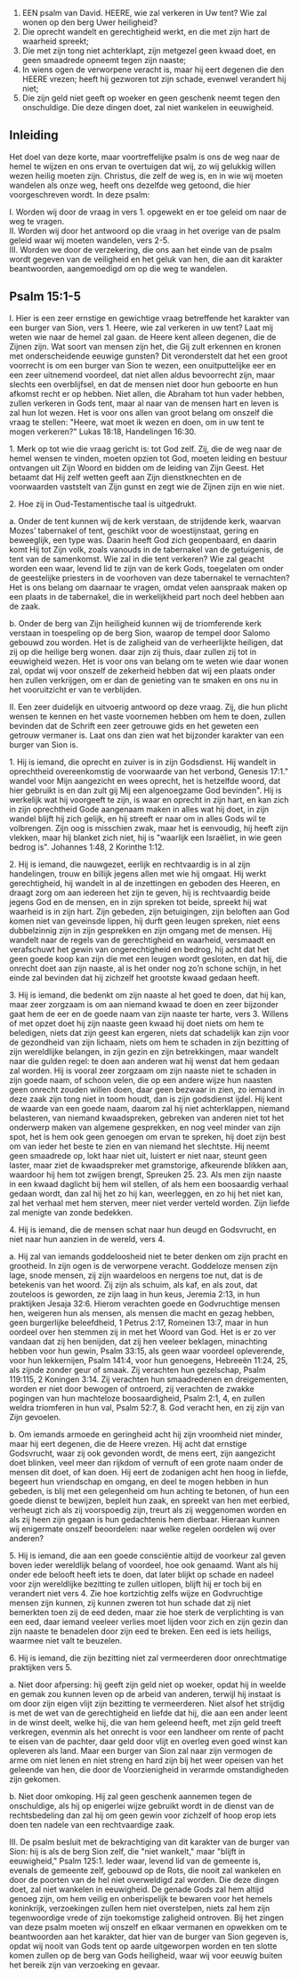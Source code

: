 1. EEN psalm van David.
HEERE, wie zal verkeren in Uw tent? Wie zal wonen op den berg Uwer heiligheid?
2. Die oprecht wandelt en gerechtigheid werkt, en die met zijn hart de waarheid spreekt;
3. Die met zijn tong niet achterklapt, zijn metgezel geen kwaad doet, en geen smaadrede opneemt tegen zijn naaste;
4. In wiens ogen de verworpene veracht is, maar hij eert degenen die den HEERE vrezen; heeft hij gezworen tot zijn schade, evenwel verandert hij niet;
5. Die zijn geld niet geeft op woeker en geen geschenk neemt tegen den onschuldige. Die deze dingen doet, zal niet wankelen in eeuwigheid.

## Inleiding

Het doel van deze korte, maar voortreffelijke psalm is ons de weg naar de hemel te wijzen en ons ervan te overtuigen dat wij, zo wij gelukkig willen wezen heilig moeten zijn. Christus, die zelf de weg is, en in wie wij moeten wandelen als onze weg, heeft ons dezelfde weg getoond, die hier voorgeschreven wordt. In deze psalm:

I. Worden wij door de vraag in vers 1. opgewekt en er toe geleid om naar de weg te vragen.  
II. Worden wij door het antwoord op die vraag in het overige van de psalm geleid waar wij moeten wandelen, vers 2-5.  
III. Worden we door de verzekering, die ons aan het einde van de psalm wordt gegeven van de veiligheid en het geluk van hen, die aan dit karakter beantwoorden, aangemoedigd om op die weg te wandelen.  

## Psalm 15:1-5 
I. Hier is een zeer ernstige en gewichtige vraag betreffende het karakter van een burger van Sion, vers 1. Heere, wie zal verkeren in uw tent? Laat mij weten wie naar de hemel zal gaan. de Heere kent alleen degenen, die de Zijnen zijn. Wat soort van mensen zijn het, die Gij zult erkennen en kronen met onderscheidende eeuwige gunsten? Dit veronderstelt dat het een groot voorrecht is om een burger van Sion te wezen, een onuitputtelijke eer en een zeer uitnemend voordeel, dat niet allen aldus bevoorrecht zijn, maar slechts een overblijfsel, en dat de mensen niet door hun geboorte en hun afkomst recht er op hebben. Niet allen, die Abraham tot hun vader hebben, zullen verkeren in Gods tent, maar al naar van de mensen hart en leven is zal hun lot wezen. Het is voor ons allen van groot belang om onszelf die vraag te stellen: "Heere, wat moet ik wezen en doen, om in uw tent te mogen verkeren?" Lukas 18:18, Handelingen 16:30. 

1\. Merk op tot wie die vraag gericht is: tot God zelf. Zij, die de weg naar de hemel wensen te vinden, moeten opzien tot God, moeten leiding en bestuur ontvangen uit Zijn Woord en bidden om de leiding van Zijn Geest. Het betaamt dat Hij zelf wetten geeft aan Zijn dienstknechten en de voorwaarden vaststelt van Zijn gunst en zegt wie de Zijnen zijn en wie niet.

2\. Hoe zij in Oud-Testamentische taal is uitgedrukt.

a. Onder de tent kunnen wij de kerk verstaan, de strijdende kerk, waarvan Mozes’ tabernakel of tent, geschikt voor de woestijnstaat, gering en beweeglijk, een type was. Daarin heeft God zich geopenbaard, en daarin komt Hij tot Zijn volk, zoals vanouds in de tabernakel van de getuigenis, de tent van de samenkomst. Wie zal in die tent verkeren? Wie zal geacht worden een waar, levend lid te zijn van de kerk Gods, toegelaten om onder de geestelijke priesters in de voorhoven van deze tabernakel te vernachten? Het is ons belang om daarnaar te vragen, omdat velen aanspraak maken op een plaats in de tabernakel, die in werkelijkheid part noch deel hebben aan de zaak.

b. Onder de berg van Zijn heiligheid kunnen wij de triomferende kerk verstaan in toespeling op de berg Sion, waarop de tempel door Salomo gebouwd zou worden. Het is de zaligheid van de verheerlijkte heiligen, dat zij op die heilige berg wonen. daar zijn zij thuis, daar zullen zij tot in eeuwigheid wezen. Het is voor ons van belang om te weten wie daar wonen zal, opdat wij voor onszelf de zekerheid hebben dat wij een plaats onder hen zullen verkrijgen, om er dan de genieting van te smaken en ons nu in het vooruitzicht er van te verblijden.

II. Een zeer duidelijk en uitvoerig antwoord op deze vraag. Zij, die hun plicht wensen te kennen en het vaste voornemen hebben om hem te doen, zullen bevinden dat de Schrift een zeer getrouwe gids en het geweten een getrouw vermaner is. Laat ons dan zien wat het bijzonder karakter van een burger van Sion is.

1\. Hij is iemand, die oprecht en zuiver is in zijn Godsdienst. Hij wandelt in oprechtheid overeenkomstig de voorwaarde van het verbond, Genesis 17:1." wandel voor Mijn aangezicht en wees oprecht, het is hetzelfde woord, dat hier gebruikt is en dan zult gij Mij een algenoegzame God bevinden". Hij is werkelijk wat hij voorgeeft te zijn, is waar en oprecht in zijn hart, en kan zich in zijn oprechtheid Gode aangenaam maken in alles wat hij doet, in zijn wandel blijft hij zich gelijk, en hij streeft er naar om in alles Gods wil te volbrengen. Zijn oog is misschien zwak, maar het is eenvoudig, hij heeft zijn vlekken, maar hij blanket zich niet, hij is "waarlijk een Israëliet, in wie geen bedrog is". Johannes 1:48, 2 Korinthe 1:12.

2\. Hij is iemand, die nauwgezet, eerlijk en rechtvaardig is in al zijn handelingen, trouw en billijk jegens allen met wie hij omgaat. Hij werkt gerechtigheid, hij wandelt in al de inzettingen en geboden des Heeren, en draagt zorg om aan iedereen het zijn te geven, hij is rechtvaardig beide jegens God en de mensen, en in zijn spreken tot beide, spreekt hij wat waarheid is in zijn hart. Zijn gebeden, zijn betuigingen, zijn beloften aan God komen niet van geveinsde lippen, hij durft geen leugen spreken, niet eens dubbelzinnig zijn in zijn gesprekken en zijn omgang met de mensen. Hij wandelt naar de regels van de gerechtigheid en waarheid, versmaadt en verafschuwt het gewin van ongerechtigheid en bedrog, hij acht dat het geen goede koop kan zijn die met een leugen wordt gesloten, en dat hij, die onrecht doet aan zijn naaste, al is het onder nog zo’n schone schijn, in het einde zal bevinden dat hij zichzelf het grootste kwaad gedaan heeft.

3\. Hij is iemand, die bedenkt om zijn naaste al het goed te doen, dat hij kan, maar zeer zorgzaam is om aan niemand kwaad te doen en zeer bijzonder gaat hem de eer en de goede naam van zijn naaste ter harte, vers 3. Willens of met opzet doet hij zijn naaste geen kwaad hij doet niets om hem te beledigen, niets dat zijn geest kan ergeren, niets dat schadelijk kan zijn voor de gezondheid van zijn lichaam, niets om hem te schaden in zijn bezitting of zijn wereldlijke belangen, in zijn gezin en zijn betrekkingen, maar wandelt naar die gulden regel: te doen aan anderen wat hij wenst dat hem gedaan zal worden. Hij is vooral zeer zorgzaam om zijn naaste niet te schaden in zijn goede naam, of schoon velen, die op een andere wijze hun naasten geen onrecht zouden willen doen, daar geen bezwaar in zien, zo iemand in deze zaak zijn tong niet in toom houdt, dan is zijn godsdienst ijdel. Hij kent de waarde van een goede naam, daarom zal hij niet achterklappen, niemand belasteren, van niemand kwaadspreken, gebreken van anderen niet tot het onderwerp maken van algemene gesprekken, en nog veel minder van zijn spot, het is hem ook geen genoegen om ervan te spreken, hij doet zijn best om van ieder het beste te zien en van niemand het slechtste. Hij neemt geen smaadrede op, lokt haar niet uit, luistert er niet naar, steunt geen laster, maar ziet de kwaadspreker met gramstorige, afkeurende blikken aan, waardoor hij hem tot zwijgen brengt, Spreuken 25. 23. Als men zijn naaste in een kwaad daglicht bij hem wil stellen, of als hem een boosaardig verhaal gedaan wordt, dan zal hij het zo hij kan, weerleggen, en zo hij het niet kan, zal het verhaal met hem sterven, meer niet verder verteld worden. Zijn liefde zal menigte van zonde bedekken.

4\. Hij is iemand, die de mensen schat naar hun deugd en Godsvrucht, en niet naar hun aanzien in de wereld, vers 4.

a. Hij zal van iemands goddeloosheid niet te beter denken om zijn pracht en grootheid. In zijn ogen is de verworpene veracht. Goddeloze mensen zijn lage, snode mensen, zij zijn waardeloos en nergens toe nut, dat is de betekenis van het woord. Zij zijn als schuim, als kaf, en als zout, dat zouteloos is geworden, ze zijn laag in hun keus, Jeremia 2:13, in hun praktijken Jesaja 32:6. Hierom verachten goede en Godvruchtige mensen hen, weigeren hun als mensen, als mensen die macht en gezag hebben, geen burgerlijke beleefdheid, 1 Petrus 2:17, Romeinen 13:7, maar in hun oordeel over hen stemmen zij in met het Woord van God. Het is er zo ver vandaan dat zij hen benijden, dat zij hen veeleer beklagen, minachting hebben voor hun gewin, Psalm 33:15, als geen waar voordeel opleverende, voor hun lekkernijen, Psalm 141:4, voor hun genoegens, Hebreeën 11:24, 25, als zijnde zonder geur of smaak. Zij verachten hun gezelschap, Psalm 119:115, 2 Koningen 3:14. Zij verachten hun smaadredenen en dreigementen, worden er niet door bewogen of ontroerd, zij verachten de zwakke pogingen van hun machteloze boosaardigheid, Psalm 2:1, 4, en zullen weldra triomferen in hun val, Psalm 52:7, 8. God veracht hen, en zij zijn van Zijn gevoelen.

b. Om iemands armoede en geringheid acht hij zijn vroomheid niet minder, maar hij eert degenen, die de Heere vrezen. Hij acht dat ernstige Godsvrucht, waar zij ook gevonden wordt, de mens eert, zijn aangezicht doet blinken, veel meer dan rijkdom of vernuft of een grote naam onder de mensen dit doet, of kan doen. Hij eert de zodanigen acht hen hoog in liefde, begeert hun vriendschap en omgang, en deel te mogen hebben in hun gebeden, is blij met een gelegenheid om hun achting te betonen, of hun een goede dienst te bewijzen, bepleit hun zaak, en spreekt van hen met eerbied, verheugt zich als zij voorspoedig zijn, treurt als zij weggenomen worden en als zij heen zijn gegaan is hun gedachtenis hem dierbaar. Hieraan kunnen wij enigermate onszelf beoordelen: naar welke regelen oordelen wij over anderen? 

5\. Hij is iemand, die aan een goede consciëntie altijd de voorkeur zal geven boven ieder wereldlijk belang of voordeel, hoe ook genaamd. Want als hij onder ede belooft heeft iets te doen, dat later blijkt op schade en nadeel voor zijn wereldlijke bezitting te zullen uitlopen, blijft hij er toch bij en verandert niet vers 4. Zie hoe kortzichtig zelfs wijze en Godvruchtige mensen zijn kunnen, zij kunnen zweren tot hun schade dat zij niet bemerkten toen zij de eed deden, maar zie hoe sterk de verplichting is van een eed, daar iemand veeleer verlies moet lijden voor zich en zijn gezin dan zijn naaste te benadelen door zijn eed te breken. Een eed is iets heiligs, waarmee niet valt te beuzelen.

6\. Hij is iemand, die zijn bezitting niet zal vermeerderen door onrechtmatige praktijken vers 5. 

a. Niet door afpersing: hij geeft zijn geld niet op woeker, opdat hij in weelde en gemak zou kunnen leven op de arbeid van anderen, terwijl hij instaat is om door zijn eigen vlijt zijn bezitting te vermeerderen. Niet alsof het strijdig is met de wet van de gerechtigheid en liefde dat hij, die aan een ander leent in de winst deelt, welke hij, die van hem geleend heeft, met zijn geld treeft verkregen, evenmin als het onrecht is voor een landheer om rente of pacht te eisen van de pachter, daar geld door vlijt en overleg even goed winst kan opleveren als land. Maar een burger van Sion zal naar zijn vermogen de arme om niet lenen en niet streng en hard zijn bij het weer opeisen van het geleende van hen, die door de Voorzienigheid in verarmde omstandigheden zijn gekomen. 

b. Niet door omkoping. Hij zal geen geschenk aannemen tegen de onschuldige, als hij op enigerlei wijze gebruikt wordt in de dienst van de rechtsbedeling dan zal hij om geen gewin voor zichzelf of hoop erop iets doen ten nadele van een rechtvaardige zaak.

III. De psalm besluit met de bekrachtiging van dit karakter van de burger van Sion: hij is als de berg Sion zelf, die "niet wankelt," maar "blijft in eeuwigheid," Psalm 125:1. Ieder waar, levend lid van de gemeente is, evenals de gemeente zelf, gebouwd op de Rots, die nooit zal wankelen en door de poorten van de hel niet overweldigd zal worden. Die deze dingen doet, zal niet wankelen in eeuwigheid. De genade Gods zal hem altijd genoeg zijn, om hem veilig en onberispelijk te bewaren voor het hemels koninkrijk, verzoekingen zullen hem niet overstelpen, niets zal hem zijn tegenwoordige vrede of zijn toekomstige zaligheid ontroven. Bij het zingen van deze psalm moeten wij onszelf en elkaar vermanen en opwekken om te beantwoorden aan het karakter, dat hier van de burger van Sion gegeven is, opdat wij nooit van Gods tent op aarde uitgeworpen worden en ten slotte komen zullen op de berg van Gods heiligheid, waar wij voor eeuwig buiten het bereik zijn van verzoeking en gevaar.
